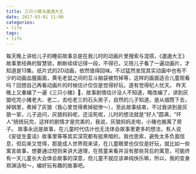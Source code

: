 ```yaml
---
title: 三只小猪与邋遢大王
date: 2017-03-01 11:00
categories:
- life
tags:
- life
---
```


每天晚上讲给儿子的睡前故事总是在我儿时的动画片里搜索与混搭，《邋遢大王》故事里经典的智慧锁，断断续续记得一段，不得已，又陪儿子看了一遍动画片，才知道是13集。纸片式的2D动画，依然值得回味。不过猛然发现其实动画中也有不少的动画血腥画面，黄毛老鼠之间的互斗脑袋被剪掉等，这样的画面适合儿童观看吗？回想自己再看动画片的时候估计仅仅是觉得好玩，遂有觉得杞人忧天。
昨天晚上又重编了一遍《三只小猪》🐷，故事剧情估计没人不知道，略改编了，讲到灰狼吃完小猪老大、老二，去吃老三的石头房子，自然的儿子知道，是从烟筒下去，掉锅里，煮掉了灰狼（我心里觉得煮掉挺惨～），至此故事结束，不过我讲到是灰狼一家，儿子追问，灰狼妈妈呢，还没死呢，儿时的想法就是“好人”圆满，“坏人”统统玩完，这样的剧情才是完美的，我说，灰狼妈妈走啦，小猪也搬离了房子。
故事永远是故事，在儿童时代估计也无法体会故事里更多的想法，有人说《安徒生童话》故事里等等其实深究都有挺黑暗的，我也思索，避免太多负面信息，但后来又觉得，那是成人世界观来读，在儿童眼里也仅仅是好玩，就比如一些寓言故事，想要通过短则来讲大道理，在孩童来看并没有那些背后的寓意，可能终有一天儿童长大会体会故事的深意，但儿童不就应该单纯快乐嘛，所以，我的变身郑渊洁啦～，编好玩有趣的故事吧。
